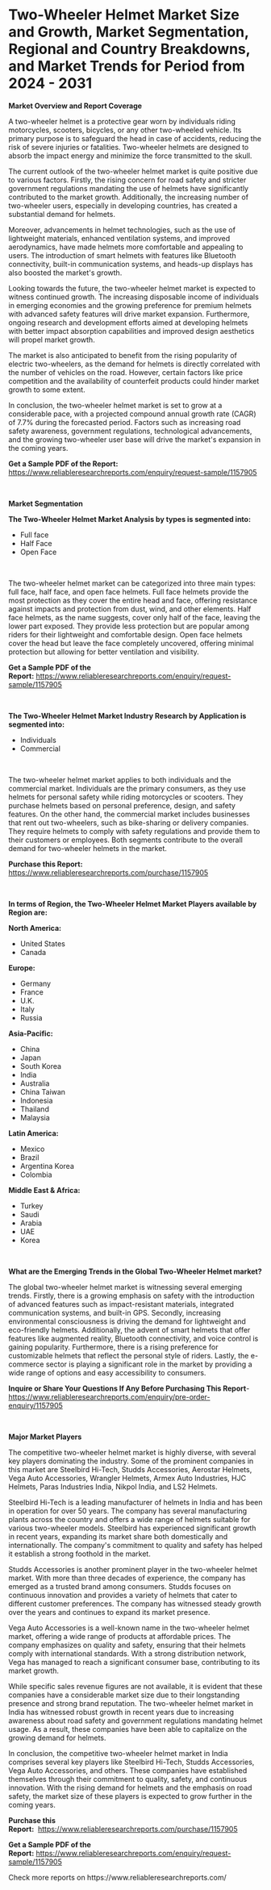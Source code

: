 <p><h1>Two-Wheeler Helmet Market Size and Growth, Market Segmentation, Regional and Country Breakdowns, and Market Trends for Period from 2024 -  2031</h1></p><p><strong>Market Overview and Report Coverage</strong></p>
<p><p>A two-wheeler helmet is a protective gear worn by individuals riding motorcycles, scooters, bicycles, or any other two-wheeled vehicle. Its primary purpose is to safeguard the head in case of accidents, reducing the risk of severe injuries or fatalities. Two-wheeler helmets are designed to absorb the impact energy and minimize the force transmitted to the skull.</p><p>The current outlook of the two-wheeler helmet market is quite positive due to various factors. Firstly, the rising concern for road safety and stricter government regulations mandating the use of helmets have significantly contributed to the market growth. Additionally, the increasing number of two-wheeler users, especially in developing countries, has created a substantial demand for helmets.</p><p>Moreover, advancements in helmet technologies, such as the use of lightweight materials, enhanced ventilation systems, and improved aerodynamics, have made helmets more comfortable and appealing to users. The introduction of smart helmets with features like Bluetooth connectivity, built-in communication systems, and heads-up displays has also boosted the market's growth.</p><p>Looking towards the future, the two-wheeler helmet market is expected to witness continued growth. The increasing disposable income of individuals in emerging economies and the growing preference for premium helmets with advanced safety features will drive market expansion. Furthermore, ongoing research and development efforts aimed at developing helmets with better impact absorption capabilities and improved design aesthetics will propel market growth.</p><p>The market is also anticipated to benefit from the rising popularity of electric two-wheelers, as the demand for helmets is directly correlated with the number of vehicles on the road. However, certain factors like price competition and the availability of counterfeit products could hinder market growth to some extent.</p><p>In conclusion, the two-wheeler helmet market is set to grow at a considerable pace, with a projected compound annual growth rate (CAGR) of 7.7% during the forecasted period. Factors such as increasing road safety awareness, government regulations, technological advancements, and the growing two-wheeler user base will drive the market's expansion in the coming years.</p></p>
<p><strong>Get a Sample PDF of the Report:</strong> <a href="https://www.reliableresearchreports.com/enquiry/request-sample/1157905">https://www.reliableresearchreports.com/enquiry/request-sample/1157905</a></p>
<p>&nbsp;</p>
<p><strong>Market Segmentation</strong></p>
<p><strong>The Two-Wheeler Helmet Market Analysis by types is segmented into:</strong></p>
<p><ul><li>Full face</li><li>Half Face</li><li>Open Face</li></ul></p>
<p>&nbsp;</p>
<p><p>The two-wheeler helmet market can be categorized into three main types: full face, half face, and open face helmets. Full face helmets provide the most protection as they cover the entire head and face, offering resistance against impacts and protection from dust, wind, and other elements. Half face helmets, as the name suggests, cover only half of the face, leaving the lower part exposed. They provide less protection but are popular among riders for their lightweight and comfortable design. Open face helmets cover the head but leave the face completely uncovered, offering minimal protection but allowing for better ventilation and visibility.</p></p>
<p><strong>Get a Sample PDF of the Report:</strong>&nbsp;<a href="https://www.reliableresearchreports.com/enquiry/request-sample/1157905">https://www.reliableresearchreports.com/enquiry/request-sample/1157905</a></p>
<p>&nbsp;</p>
<p><strong>The Two-Wheeler Helmet Market Industry Research by Application is segmented into:</strong></p>
<p><ul><li>Individuals</li><li>Commercial</li></ul></p>
<p>&nbsp;</p>
<p><p>The two-wheeler helmet market applies to both individuals and the commercial market. Individuals are the primary consumers, as they use helmets for personal safety while riding motorcycles or scooters. They purchase helmets based on personal preference, design, and safety features. On the other hand, the commercial market includes businesses that rent out two-wheelers, such as bike-sharing or delivery companies. They require helmets to comply with safety regulations and provide them to their customers or employees. Both segments contribute to the overall demand for two-wheeler helmets in the market.</p></p>
<p><strong>Purchase this Report:</strong>&nbsp; <a href="https://www.reliableresearchreports.com/purchase/1157905">https://www.reliableresearchreports.com/purchase/1157905</a></p>
<p>&nbsp;</p>
<p><strong>In terms of Region, the Two-Wheeler Helmet Market Players available by Region are:</strong></p>
<p>
    <p> <strong> North America: </strong>
        <ul>
            <li>United States</li>
            <li>Canada</li>
        </ul>
        </p> 
    <p> <strong> Europe: </strong>
        <ul>
            <li>Germany</li>
            <li>France</li>
            <li>U.K.</li>
            <li>Italy</li>
            <li>Russia</li>
        </ul>
        </p> 
    <p> <strong> Asia-Pacific: </strong>
        <ul>
            <li>China</li>
            <li>Japan</li>
            <li>South Korea</li>
            <li>India</li>
            <li>Australia</li>
            <li>China Taiwan</li>
            <li>Indonesia</li>
            <li>Thailand</li>
            <li>Malaysia</li>
        </ul>
        </p> 
    <p> <strong> Latin America: </strong>
        <ul>
            <li>Mexico</li>
            <li>Brazil</li>
            <li>Argentina Korea</li>
            <li>Colombia</li>
        </ul>
        </p> 
    <p> <strong> Middle East & Africa: </strong>
        <ul>
            <li>Turkey</li>
            <li>Saudi</li>
            <li>Arabia</li>
            <li>UAE</li>
            <li>Korea</li>
        </ul>
    </p>
    </p>
<p>&nbsp;</p>
<p><strong>What are the Emerging Trends in the Global Two-Wheeler Helmet market?</strong></p>
<p><p>The global two-wheeler helmet market is witnessing several emerging trends. Firstly, there is a growing emphasis on safety with the introduction of advanced features such as impact-resistant materials, integrated communication systems, and built-in GPS. Secondly, increasing environmental consciousness is driving the demand for lightweight and eco-friendly helmets. Additionally, the advent of smart helmets that offer features like augmented reality, Bluetooth connectivity, and voice control is gaining popularity. Furthermore, there is a rising preference for customizable helmets that reflect the personal style of riders. Lastly, the e-commerce sector is playing a significant role in the market by providing a wide range of options and easy accessibility to consumers.</p></p>
<p><strong>Inquire or Share Your Questions If Any Before Purchasing This Report</strong>- <a href="https://www.reliableresearchreports.com/enquiry/pre-order-enquiry/1157905">https://www.reliableresearchreports.com/enquiry/pre-order-enquiry/1157905</a></p>
<p>&nbsp;</p>
<p><strong>Major Market Players</strong></p>
<p><p>The competitive two-wheeler helmet market is highly diverse, with several key players dominating the industry. Some of the prominent companies in this market are Steelbird Hi-Tech, Studds Accessories, Aerostar Helmets, Vega Auto Accessories, Wrangler Helmets, Armex Auto Industries, HJC Helmets, Paras Industries India, Nikpol India, and LS2 Helmets. </p><p>Steelbird Hi-Tech is a leading manufacturer of helmets in India and has been in operation for over 50 years. The company has several manufacturing plants across the country and offers a wide range of helmets suitable for various two-wheeler models. Steelbird has experienced significant growth in recent years, expanding its market share both domestically and internationally. The company's commitment to quality and safety has helped it establish a strong foothold in the market.</p><p>Studds Accessories is another prominent player in the two-wheeler helmet market. With more than three decades of experience, the company has emerged as a trusted brand among consumers. Studds focuses on continuous innovation and provides a variety of helmets that cater to different customer preferences. The company has witnessed steady growth over the years and continues to expand its market presence.</p><p>Vega Auto Accessories is a well-known name in the two-wheeler helmet market, offering a wide range of products at affordable prices. The company emphasizes on quality and safety, ensuring that their helmets comply with international standards. With a strong distribution network, Vega has managed to reach a significant consumer base, contributing to its market growth.</p><p>While specific sales revenue figures are not available, it is evident that these companies have a considerable market size due to their longstanding presence and strong brand reputation. The two-wheeler helmet market in India has witnessed robust growth in recent years due to increasing awareness about road safety and government regulations mandating helmet usage. As a result, these companies have been able to capitalize on the growing demand for helmets.</p><p>In conclusion, the competitive two-wheeler helmet market in India comprises several key players like Steelbird Hi-Tech, Studds Accessories, Vega Auto Accessories, and others. These companies have established themselves through their commitment to quality, safety, and continuous innovation. With the rising demand for helmets and the emphasis on road safety, the market size of these players is expected to grow further in the coming years.</p></p>
<p><strong>Purchase this Report:</strong>&nbsp;&nbsp;<a href="https://www.reliableresearchreports.com/purchase/1157905">https://www.reliableresearchreports.com/purchase/1157905</a></p>
<p></p>
<p><strong>Get a Sample PDF of the Report:</strong>&nbsp;<a href="https://www.reliableresearchreports.com/enquiry/request-sample/1157905">https://www.reliableresearchreports.com/enquiry/request-sample/1157905</a></p>
<p>Check more reports on https://www.reliableresearchreports.com/</p>